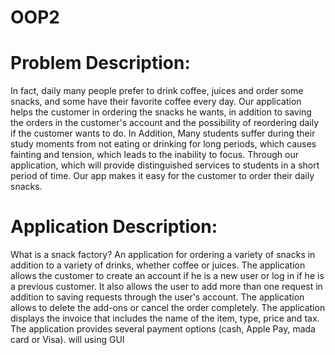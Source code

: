 # OOP2
# Problem Description:
In fact, daily many people prefer to drink coffee, juices and order some
snacks, and some have their favorite coffee every day. Our application
helps the customer in ordering the snacks he wants, in addition to saving
the orders in the customer&#39;s account and the possibility of reordering daily
if the customer wants to do. In Addition, Many students suffer during
their study moments from not eating or drinking for long periods, which
causes fainting and tension, which leads to the inability to focus. Through
our application, which will provide distinguished services to students in a
short period of time. Our app makes it easy for the customer to order their
daily snacks.
#  Application Description:
What is a snack factory?
An application for ordering a variety of snacks in addition to a variety of
drinks, whether coffee or juices. The application allows the customer to
create an account if he is a new user or log in if he is a previous customer.
It also allows the user to add more than one request in addition to saving
requests through the user&#39;s account. The application allows to delete the
add-ons or cancel the order completely. The application displays the
invoice that includes the name of the item, type, price and tax. The
application provides several payment options (cash, Apple Pay, mada
card or Visa).
will using GUI 
